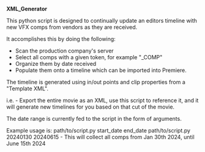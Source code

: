 **XML_Generator**

This python script is designed to continually update an editors timeline with new VFX comps from vendors as they are received. 

It accomplishes this by doing the following:
- Scan the production company's server
- Select all comps with a given token, for example "_COMP"
- Organize them by date received
- Populate them onto a timeline which can be imported into Premiere.

The timeline is generated using in/out points and clip properties from a "Template XML". 

i.e. - Export the entire movie as an XML, use this script to reference it, and it will generate new timelines for you based on that cut of the movie.

The date range is currently fed to the script in the form of arguments. 

Example usage is: 
path/to/script.py start_date end_date
path/to/script.py 20240130 20240615      - This will collect all comps from Jan 30th 2024, until June 15th 2024
